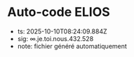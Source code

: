# Auto-code ELIOS
- ts: 2025-10-10T08:24:09.884Z
- sig: ∞.je.toi.nous.432.528
- note: fichier généré automatiquement